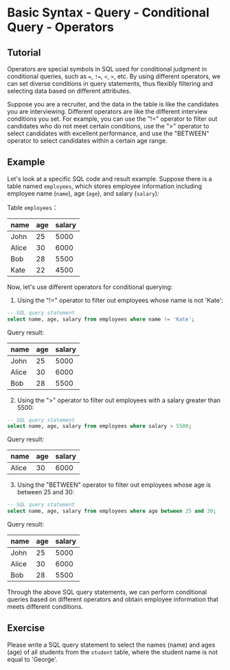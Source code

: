 # Basic Syntax - Query - Conditional Query - Operators

## Tutorial

Operators are special symbols in SQL used for conditional judgment in conditional queries, such as `=`, `!=`, `<`, `>`, etc. By using different operators, we can set diverse conditions in query statements, thus flexibly filtering and selecting data based on different attributes.

Suppose you are a recruiter, and the data in the table is like the candidates you are interviewing. Different operators are like the different interview conditions you set. For example, you can use the "!=" operator to filter out candidates who do not meet certain conditions, use the ">" operator to select candidates with excellent performance, and use the "BETWEEN" operator to select candidates within a certain age range.



## Example

Let's look at a specific SQL code and result example. Suppose there is a table named `employees`, which stores employee information including employee name (`name`), age (`age`), and salary (`salary`):

Table `employees`：

|   name   | age | salary |
|----------|-----|--------|
|   John   |  25 |  5000  |
|   Alice  |  30 |  6000  |
|   Bob    |  28 |  5500  |
|   Kate   |  22 |  4500  |



Now, let's use different operators for conditional querying:

1) Using the "!=" operator to filter out employees whose name is not 'Kate':

```sql
-- SQL query statement
select name, age, salary from employees where name != 'Kate';
```

Query result:

|   name   | age | salary |
|----------|-----|--------|
|   John   |  25 |  5000  |
|   Alice  |  30 |  6000  |
|   Bob    |  28 |  5500  |



2) Using the ">" operator to filter out employees with a salary greater than 5500:

```sql
-- SQL query statement
select name, age, salary from employees where salary > 5500;
```

Query result:

|   name   | age | salary |
|----------|-----|--------|
|   Alice  |  30 |  6000  |



3) Using the "BETWEEN" operator to filter out employees whose age is between 25 and 30:

```sql
-- SQL query statement
select name, age, salary from employees where age between 25 and 30;
```

Query result: 

|   name   | age | salary |
|----------|-----|--------|
|   John   |  25 |  5000  |
|   Alice  |  30 |  6000  |
|   Bob    |  28 |  5500  |

Through the above SQL query statements, we can perform conditional queries based on different operators and obtain employee information that meets different conditions.



## Exercise

Please write a SQL query statement to select the names (name) and ages (age) of all students from the `student` table, where the student name is not equal to 'George'.

